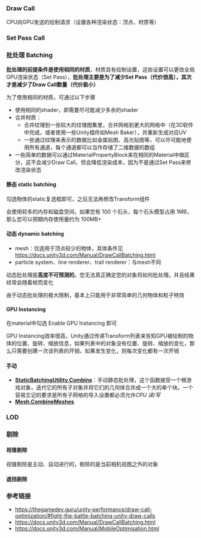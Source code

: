 ### Draw Call

CPU向GPU发送的绘制请求（设置各种渲染状态：顶点、材质等）

### Set Pass Call



### 批处理 Batching

**批处理的前提条件是使用相同的材质**，材质具有绘制设置，这些设置可以更改全局GPU渲染状态（Set Pass），**批处理主要是为了减少Set Pass（代价很高），其次才是减少了Draw Call数量（代价极小）**

为了使用相同的材质，可通过以下步骤

-   使用相同的shader，即需要尽可能减少多余的shader
-   合并材质：
    -   合并纹理到一张较大的纹理图集里，合并网格到更大的网格中（在3D软件中完成，或者使用一些Unity插件如Mesh Baker），并重新生成对应UV
    -   一些通过纹理来表示的数据比如金属贴图、高光贴图等，可以尽可能地使用所有通道，每个通道都可以当作存储了二维数据的数组
-   一些简单的数据可以通过MaterialPropertyBlock来在相同的Material中做区分，这不会减少Draw Call，但会降低渲染成本，因为不是通过Set Pass来修改渲染状态

#### 静态 static batching

勾选物体的static复选框即可，之后无法再修改Transform组件

会使用较多的内存和磁盘空间，如果您有 100 个石头，每个石头模型占用 1MB，那么您可以预期内存使用量约为 100MB+

#### 动态 dynamic batching

-   mesh：仅适用于顶点较少的物体，具体条件见 https://docs.unity3d.com/Manual/DrawCallBatching.html
-   particle system、line renderer、trail renderer：与mesh不同

动态批处理是**高度不可预测的**。您无法真正确定您的对象将如何批处理。并且结果经常会随着帧而变化

由于动态批处理的极大限制，基本上只能用于非常简单的几何物体和粒子特效

#### GPU Instancing

在material中勾选 Enable GPU Instancing 即可

GPU Instancing效率很高，Unity通过传递Transform列表来告知GPU被绘制的物体的位置、旋转、缩放信息，如果列表中的对象没有位置、旋转、缩放的变化，那么只需要创建一次该列表的开销，如果发生变化，则每次变化都有一次开销

#### 手动

-   [**StaticBatchingUtility.Combine**](https://docs.unity3d.com/ScriptReference/StaticBatchingUtility.Combine.html)：手动静态批处理，这个函数接受一个根游戏对象，迭代它的所有子对象并将它们的几何体合并成一个大的单个块。一个容易忘记的要求是所有子网格的导入设置都必须允许*CPU* *读/写*
-   [**Mesh.CombineMeshes**](https://docs.unity3d.com/ScriptReference/Mesh.CombineMeshes.html)

### LOD



### 剔除

#### 视锥剔除

视锥剔除是主动、自动进行的，剔除的是当前相机视图之外的对象

#### 遮挡剔除



### 参考链接

-   https://thegamedev.guru/unity-performance/draw-call-optimization/#fight-the-battle-batching-unity-draw-calls
-   https://docs.unity3d.com/Manual/DrawCallBatching.html
-   https://docs.unity3d.com/Manual/MobileOptimisation.html